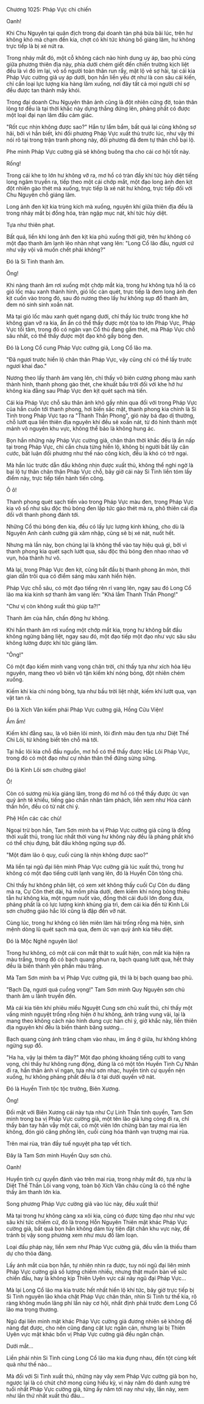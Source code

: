 




Chương 1025: Pháp Vực chi chiến


Oanh!

Khi Chu Nguyên tại quân địch trong đại doanh tàn phá bừa bãi lúc, trên hư không khó mà chạm đến kia, chợt có khí tức khủng bố giáng lâm, hư không trực tiếp là bị xé nứt ra.

Trong nháy mắt đó, một cỗ không cách nào hình dung uy áp, bao phủ cùng giữa phương thiên địa này, phía dưới chém giết đến chiến trường kịch liệt đều là vì đó im lại, vô số người toàn thân run rẩy, mặt lộ vẻ sợ hãi, tại cái kia Pháp Vực cường giả uy áp dưới, bọn hắn liền yếu ớt như là con sâu cái kiến, chỉ cần loại lực lượng kia hàng lâm xuống, nơi đây tất cả mọi người chỉ sợ đều được tan thành mây khói.

Trong đại doanh Chu Nguyên thân ảnh cũng là đột nhiên cứng đờ, toàn thân lông tơ đều là tại thời khắc này dựng thẳng đứng lên, phảng phất có được một loại đại nạn lâm đầu cảm giác.

"Rốt cục nhịn không được sao?" Hắn tự lẩm bẩm, bất quá lại cũng không sợ hãi, bởi vì hắn biết, khi đối phương Pháp Vực xuất thủ trước lúc, như vậy thì nói rõ tại trong trận tranh phong này, đối phương đã đem tự thân chỗ bại lộ.

Phe mình Pháp Vực cường giả sẽ không buông tha cho cái cơ hội tốt này.

Rống!

Trong cái khe to lớn hư không vỡ ra, mơ hồ có tràn đầy khí tức hủy diệt tiếng long ngâm truyền ra, tiếp theo một cái chớp mắt, một đạo long ảnh đen kịt đột nhiên gào thét mà xuống, trực tiếp là xé nát hư không, trực tiếp đối với Chu Nguyên chỗ giáng lâm.

Long ảnh đen kịt kia trùng kích mà xuống, nguyên khí giữa thiên địa đều là trong nháy mắt bị đồng hóa, tràn ngập mục nát, khí tức hủy diệt.

Tựa như thiên phạt.

Bất quá, liền khi long ảnh đen kịt kia phủ xuống thời giờ, trên hư không có một đạo thanh âm lạnh lẽo nhàn nhạt vang lên: "Long Cổ lão đầu, ngươi cứ như vậy vội vã muốn chết phải không?"

Đó là Si Tinh thanh âm.

Ông!

Khi nàng thanh âm rơi xuống một chớp mắt kia, trong hư không tựa hồ là có gió lốc màu xanh thành hình, gió lốc càn quét, trực tiếp là đem long ảnh đen kịt cuốn vào trong đó, sau đó nương theo lấy hư không sụp đổ thanh âm, đem nó sinh sinh xoắn nát.

Mà tại gió lốc màu xanh quét ngang dưới, chỉ thấy lúc trước trong khe hở không gian vỡ ra kia, ẩn ẩn có thể thấy được một tòa to lớn Pháp Vực, Pháp Vực tối tăm, trong đó có ngàn vạn Cổ thú đang gầm thét, mà Pháp Vực chỗ sâu nhất, có thể thấy được một đạo khô gầy bóng đen.

Đó là Long Cổ cung Pháp Vực cường giả, Long Cổ lão ma.

"Đã ngươi trước hiển lộ chân thân Pháp Vực, vậy cũng chỉ có thể lấy trước ngươi khai đao."

Nương theo lấy thanh âm vang lên, chỉ thấy vô biên cương phong màu xanh thành hình, thanh phong gào thét, che khuất bầu trời đối với khe hở hư không kia đằng sau Pháp Vực đen kịt quét sạch mà tiến.

Cái kia Pháp Vực chỗ sâu thân ảnh khô gầy nhìn qua đối với trong Pháp Vực của hắn cuốn tới thanh phong, hơi biến sắc mặt, thanh phong kia chính là Si Tinh trong Pháp Vực tạo ra "Thanh Thần Phong", gió này bá đạo dị thường, chỗ lướt qua liền thiên địa nguyên khí đều sẽ xoắn nát, từ đó hình thành một mảnh vô nguyên khu vực, không thể bảo là không hung ác.

Bọn hắn những này Pháp Vực cường giả, chân thân thời khắc đều là ẩn nấp tại trong Pháp Vực, chỉ cần chưa từng hiển lộ, không bị người bắt lấy cân cước, bất luận đối phương như thế nào công kích, đều là khó có trở ngại.

Mà hắn lúc trước dẫn đầu không nhịn được xuất thủ, không thể nghi ngờ là bại lộ tự thân chân thân Pháp Vực chỗ, bây giờ cái này Si Tinh liền tóm lấy điểm này, trực tiếp tiến hành tiến công.

Ô ô!

Thanh phong quét sạch tiến vào trong Pháp Vực màu đen, trong Pháp Vực kia vô số như sâu độc thủ bóng đen lập tức gào thét mà ra, phô thiên cái địa đối với thanh phong đánh tới.

Những Cổ thú bóng đen kia, đều có lấy lực lượng kinh khủng, cho dù là Nguyên Anh cảnh cường giả xâm nhập, cũng sẽ bị xé nát, nuốt hết.

Nhưng mà lần này, bọn chúng lại là không thể vào tay hiệu quả gì, bởi vì thanh phong kia quét sạch lướt qua, sâu độc thủ bóng đen nhao nhao vỡ vụn, hóa thành hư vô.

Mà lại, trong Pháp Vực đen kịt, cũng bắt đầu bị thanh phong ăn mòn, thời gian dần trôi qua có điểm sáng màu xanh hiển hiện.

Pháp Vực chỗ sâu, có một đạo tiếng rên rỉ vang lên, ngay sau đó Long Cổ lão ma kia kinh sợ thanh âm vang lên: "Khá lắm Thanh Thần Phong!"

"Chư vị còn không xuất thủ giúp ta?!"

Thanh âm của hắn, chấn động hư không.

Khi hắn thanh âm rơi xuống một chớp mắt kia, trong hư không bắt đầu không ngừng băng liệt, ngay sau đó, một đạo tiếp một đạo như vực sâu sâu không lường được khí tức giáng lâm.

"Ông!"

Có một đạo kiếm minh vang vọng chân trời, chỉ thấy tựa như xích hỏa liệu nguyên, mang theo vô biên vô tận kiếm khí nóng bỏng, đột nhiên chém xuống.

Kiếm khí kia chi nóng bỏng, tựa như bầu trời liệt nhật, kiếm khí lướt qua, vạn vật tan rã.

Đó là Xích Vân kiếm phái Pháp Vực cường giả, Hồng Cửu Viện!

Ầm ầm!

Kiếm khí đằng sau, là vô biên lôi minh, lôi đình màu đen tựa như Diệt Thế Chi Lôi, từ không biết tên chỗ mà tới.

Tại hắc lôi kia chỗ đầu nguồn, mơ hồ có thể thấy được Hắc Lôi Pháp Vực, trong đó có một đạo như cự nhân thân thể đứng sừng sững.

Đó là Kình Lôi sơn chưởng giáo!

Ô!

Còn có sương mù kia giáng lâm, trong đó mơ hồ có thể thấy được ức vạn quỷ ảnh tê khiếu, tiếng gào chấn nhân tâm phách, liền xem như Hóa cảnh thần hồn, đều có từ nát chi ý.

Phệ Hồn các các chủ!

Ngoại trừ bọn hắn, Tam Sơn minh ba vị Pháp Vực cường giả cũng là đồng thời xuất thủ, trong lúc nhất thời vùng hư không này đều là phảng phất khó có thể chịu đựng, bắt đầu không ngừng sụp đổ.

"Một đám lão ô quy, cuối cùng là nhịn không được sao?"

Mà liền tại ngũ đại liên minh Pháp Vực cường giả lúc xuất thủ, trong hư không có một đạo tiếng cười lạnh vang lên, đó là Huyền Côn tông chủ.

Chỉ thấy hư không phân liệt, có xem xét không thấy cuối Cự Côn du đãng mà ra, Cự Côn thét dài, há mồm phía dưới, đem kiếm khí nóng bỏng thiêu tẫn hư không kia, một ngụm nuốt vào, đồng thời cái đuôi lớn đong đưa, phảng phất là có lực lượng kinh khủng gia trì, đem cái kia đến từ Kình Lôi sơn chưởng giáo hắc lôi cũng là đập đến vỡ nát.

Cùng lúc, trong hư không có liên miên lâm hải trống rỗng mà hiện, sinh mệnh dòng lũ quét sạch mà qua, đem ức vạn quỷ ảnh kia tiêu diệt.

Đó là Mộc Nghê nguyên lão!

Trong hư không, có một cái con mắt thật to xuất hiện, con mắt kia hiện ra màu trắng, trong đó có bạch quang phun ra, bạch quang lướt qua, hết thảy đều là biến thành yên phấn màu trắng.

Mà Tam Sơn minh ba vị Pháp Vực cường giả, thì là bị bạch quang bao phủ.

"Bạch Dạ, ngươi quá cuồng vọng!" Tam Sơn minh Quy Nguyên sơn chủ thanh âm u lãnh truyền đến.

Mà cái kia tiên khí phiêu miểu Nguyệt Cung sơn chủ xuất thủ, chỉ thấy một vầng minh nguyệt trống rỗng hiện ở hư không, ánh trăng vung vãi, lại là mang theo không cách nào hình dung cực hàn chi ý, giờ khắc này, liền thiên địa nguyên khí đều là biến thành băng sương...

Bạch quang cùng ánh trăng chạm vào nhau, im ắng ở giữa, hư không không ngừng sụp đổ.

"Ha ha, vậy lại thêm ta đây?" Một đạo phóng khoáng tiếng cười to vang vọng, chỉ thấy hư không rung động, đúng là có một tôn Huyền Tinh Cự Nhân đi ra, hắn thân ảnh vĩ ngạn, tựa như sơn nhạc, huyền tinh cự quyền nện xuống, hư không phảng phất đều là ở tại dưới quyền vỡ nát.

Đó là Huyền Tinh tộc tộc trưởng, Biên Xương.

Ông!

Đối mặt với Biên Xương cái này tựa như Cự Linh Thần tinh quyền, Tam Sơn minh trong ba vị Pháp Vực cường giả, một tên lão giả lưng còng đi ra, chỉ thấy bàn tay hắn vẫy một cái, có một viên lớn chừng bàn tay mai rùa lên không, đón gió căng phồng lên, cuối cùng hóa thành vạn trượng mai rùa.

Trên mai rùa, tràn đầy tuế nguyệt pha tạp vết tích.

Đây là Tam Sơn minh Huyền Quy sơn chủ.

Oanh!

Huyền tinh cự quyền đánh vào trên mai rùa, trong nháy mắt đó, tựa như là Diệt Thế Thần Lôi vang vọng, toàn bộ Xích Vân châu cũng là có thể nghe thấy âm thanh lớn kia.

Song phương Pháp Vực cường giả vào lúc này, đều xuất thủ!

Mà tại trong hư không càng xa xôi kia, cũng có được từng đạo như như vực sâu khí tức chiếm cứ, đó là trong Hỗn Nguyên Thiên mặt khác Pháp Vực cường giả, bất quá bọn hắn không dám tùy tiện đặt chân khu vực này, để tránh bị vậy song phương xem như mưu đồ làm loạn.

Loại đấu pháp này, liền xem như Pháp Vực cường giả, đều vẫn là thiếu tham dự cho thỏa đáng.

Lấy ánh mắt của bọn hắn, tự nhiên nhìn ra được, tuy nói ngũ đại liên minh Pháp Vực cường giả số lượng chiếm nhiều, nhưng thật muốn bàn về sức chiến đấu, hay là không kịp Thiên Uyên vực cái này ngũ đại Pháp Vực...

Mà lại Long Cổ lão ma kia trước hết nhất hiển lộ khí tức, bây giờ trực tiếp bị Si Tinh nguyên lão khóa chặt Pháp Vực chân thân, nhìn Si Tinh tư thế kia, rõ ràng không muốn lãng phí lần này cơ hội, nhất định phải trước đem Long Cổ lão ma trọng thương.

Ngũ đại liên minh mặt khác Pháp Vực cường giả đương nhiên sẽ không để nàng đạt được, cho nên cũng đang cật lực ngăn cản, nhưng lại bị Thiên Uyên vực mặt khác bốn vị Pháp Vực cường giả đều ngăn chặn.

Dưới mắt...

Liền phải nhìn Si Tinh cùng Long Cổ lão ma kia đụng nhau, đến tột cùng kết quả như thế nào...

Mà đối với Si Tinh xuất thủ, những này vây xem Pháp Vực cường giả bọn họ, ngược lại là có chút chờ mong cùng hiếu kỳ, vị này năm đó danh xưng trẻ tuổi nhất Pháp Vực cường giả, từng ấy năm tới nay như vậy, lần này, xem như lần thứ nhất xuất thủ đâu...




